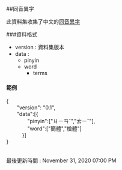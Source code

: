 
##同音異字

此資料集收集了中文的[同音異字](https://zh.wikipedia.org/wiki/%E5%90%8C%E9%9F%B3%E7%95%B0%E7%BE%A9%E8%AA%9E)

###資料格式
- version : 資料集版本
- data :
	- pinyin
	- word
		- terms

#### 範例
{ <br>
&emsp;&emsp;"version": "0.1", <br>
&emsp;&emsp;"data":[{ <br>
&emsp;&emsp;&emsp;&emsp;"pinyin":["ㄐㄧㄢˇ","ㄊㄧˇ"], <br>
&emsp;&emsp;&emsp;&emsp;"word":["簡體","檢體"] <br>
&emsp;&emsp;&emsp;}] <br>
}


<br>
最後更新時間 : November 31, 2020 07:00 PM

